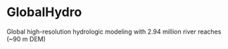 # GlobalHydro
Global high-resolution hydrologic modeling with 2.94 million river reaches (~90 m DEM)
